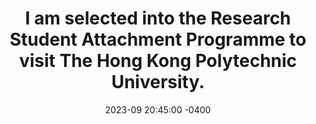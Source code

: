 ---
title: "I am selected into the Research Student Attachment Programme to visit The Hong Kong Polytechnic University."
date: 2023-09 20:45:00 -0400
---